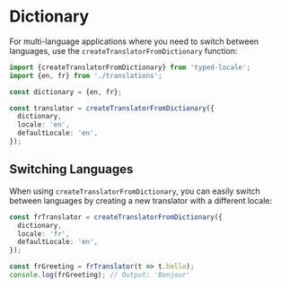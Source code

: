 # Dictionary

For multi-language applications where you need to switch between languages, use the `createTranslatorFromDictionary` function:

```typescript
import {createTranslatorFromDictionary} from 'typed-locale';
import {en, fr} from './translations';

const dictionary = {en, fr};

const translator = createTranslatorFromDictionary({
  dictionary,
  locale: 'en',
  defaultLocale: 'en',
});
```

## Switching Languages

When using `createTranslatorFromDictionary`, you can easily switch between languages by creating a new translator with a different locale:

```typescript
const frTranslator = createTranslatorFromDictionary({
  dictionary,
  locale: 'fr',
  defaultLocale: 'en',
});

const frGreeting = frTranslator(t => t.hello);
console.log(frGreeting); // Output: 'Bonjour'
```
